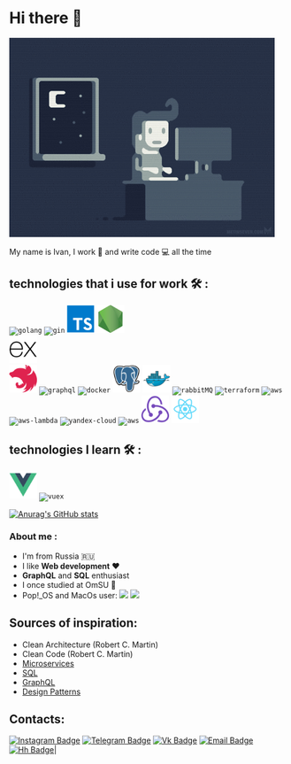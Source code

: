 # Hi there 👋

![](./programming.gif)

My name is Ivan, I work 🏢 and write code 💻 all the time

## technologies that i use for work 🛠️ :


<code><img height="50" src="https://user-images.githubusercontent.com/68580920/133027392-c2f0c079-4d8d-45b9-a7ce-c2bc095b240f.png" alt="golang"></code>
<code><img height="50" src="https://user-images.githubusercontent.com/68580920/133027479-2679a9e1-21b5-4122-b919-30de3e956e51.png" alt="gin"></code>
<code><img height="50" src="https://github.com/devicons/devicon/blob/master/icons/typescript/typescript-original.svg" alt="javascript"></code>
<code><img height="50" src="https://raw.githubusercontent.com/github/explore/80688e429a7d4ef2fca1e82350fe8e3517d3494d/topics/nodejs/nodejs.png" alt="nodejs">
<code><img height="50" src="https://raw.githubusercontent.com/devicons/devicon/master/icons/express/express-original.svg" alt="expressjs"></code>
<code><img height="50" src="https://github.com/devicons/devicon/blob/master/icons/nestjs/nestjs-plain.svg" alt="nestjs"></code></code>
<code><img height="50" src="https://davidwalsh.name/demo/graphql-intro/graphql.png" alt="graphql"></code>
<code><img height="50" src="https://user-images.githubusercontent.com/30929568/112730670-de09a480-8f58-11eb-9875-0d9ebb87fbd6.png" alt="docker"></code>
<code><img height="50" src="https://github.com/devicons/devicon/blob/master/icons/postgresql/postgresql-original.svg" alt="postgresql"></code>
<code><img height="50" src="https://github.com/devicons/devicon/blob/master/icons/docker/docker-original.svg" alt="docker"></code>
<code><img height="50" src="https://user-images.githubusercontent.com/68580920/133027039-66a6c0e3-f5a2-46cb-ad4e-dd6a9a1b1d6a.png" alt="rabbitMQ"></code>
<code><img height="50" src="https://user-images.githubusercontent.com/68580920/133027132-622acb0f-0c4a-45d0-a0eb-e29b1ab79c72.png" alt="terraform"></code>
<code><img height="50" src="https://www.itsec.ru/hubfs/ISR/AWS.png" alt="aws"></code>
<code><img height="50" src="https://upload.wikimedia.org/wikipedia/commons/e/e9/Amazon_Lambda_architecture_logo.png" alt="aws-lambda"></code>
<code><img height="50" src="https://upload.wikimedia.org/wikipedia/commons/thumb/6/69/Cloud_icon_128x128px.svg/1200px-Cloud_icon_128x128px.svg.png" alt="yandex-cloud"></code>
<code><img height="50" src="https://about.gitlab.com/images/press/logo/png/gitlab-icon-rgb.png" alt="aws"></code>
<code><img height="50" src="https://github.com/devicons/devicon/blob/master/icons/redux/redux-original.svg" alt="redux"></code>
<code><img height="50" src="https://raw.githubusercontent.com/github/explore/80688e429a7d4ef2fca1e82350fe8e3517d3494d/topics/react/react.png" alt="react"></code>

## technologies I learn 🛠️ :

<code><img height="50" src="https://github.com/devicons/devicon/blob/master/icons/vuejs/vuejs-original.svg" alt="vue"></code>
<code><img height="50" src="https://user-images.githubusercontent.com/7110136/29002857-9e802f08-7ab4-11e7-9c31-604b5d0d0c19.png" alt="vuex"></code>


[![Anurag's GitHub stats](https://github-readme-stats.vercel.app/api?username=kitt3911&count_private=true&show_icons=true)](https://github.com/anuraghazra/github-readme-stats)

### About me :
* I'm from Russia 🇷🇺
* I like **Web development**  ❤️
* **GraphQL** and **SQL** enthusiast 
* I once studied at OmSU 🏢
* Pop!_OS and MacOs user: <code><img height="25" src="https://user-images.githubusercontent.com/68580920/112361064-33497a00-8cfd-11eb-9fa4-2409622b6af9.png"></code>
 <code><img height="25" src="https://upload.wikimedia.org/wikipedia/commons/thumb/3/30/MacOS_logo.svg/1024px-MacOS_logo.svg.png"></code>

## Sources of inspiration:

- Clean Architecture (Robert C. Martin)
- Clean Code (Robert C. Martin)
- [Microservices](https://en.wikipedia.org/wiki/Microservices)
- [SQL](https://en.wikipedia.org/wiki/SQL)
- [GraphQL](https://graphql.org)
- [Design Patterns](https://en.wikipedia.org/wiki/Design_Patterns)

## Contacts:


[![Instagram Badge](https://img.shields.io/badge/-Instagram-e4405f?style=flat-square&logo=Instagram&logoColor=white)](https://instagram.com/kitt39111/)
[![Telegram Badge](https://img.shields.io/badge/-Telegram-0088cc?style=flat-square&logo=Telegram&logoColor=white)](https://t.me/kitt3911)
[![Vk Badge](https://img.shields.io/badge/-Vkontakte-0088cc?style=flat&logo=VK&logoColor=white)](https://vk.com/kitt3911)
[![Email Badge](https://img.shields.io/badge/-Email-0088cc?style=flat&logo=Gmail&logoColor=white&color=red)](https://ivanignatenko@gmail.com)
[![Hh Badge](https://img.shields.io/badge/-HeadHunter-0088cc?style=flat&logo=Hypothesis&logoColor=white&color=red)](https://ulyanovsk.hh.ru/resume/e12eb5faff07f576bc0039ed1f4c3374777a30)|

<!--
**kitt3911/kitt3911** is a ✨ _special_ ✨ repository because its `README.md` (this file) appears on your GitHub profile.


- 🔭 I’m currently working on: **Telegram bots**
- 🌱 I’m currently learning: 
- 👯 I’m looking to collaborate on ...
- 🤔 I’m looking for help with ...
- 💬 Ask me about ...
- 📫 How to reach me: ...
- 😄 Pronouns: ...
- ⚡ Fun fact: ...
-->
